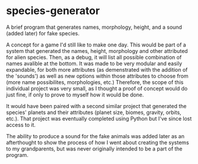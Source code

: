 # species-generator
A brief program that generates names, morphology, height, and a sound (added later) for fake species.

A concept for a game I'd still like to make one day. This would be part of a system that generated the names, height, morphology and other attributed for alien species. Then, as a debug, it will list all possible combination of names avalible at the bottom. It was made to be very modular and easily expandable, for both more attributes (as demenstrated with the addition of the 'sounds') as well as new options within those attributes to choose from (more name possibilites, morphologies, etc.) Therefore, the scope of this individual
project was very small, as I thought a proof of concept would do just fine, if only to prove to myself how it would be done.

It would have been paired with a second similar project that generated the species' planets and their attributes (planet size, biomes, gravity, orbits, etc.). That project was eventually completed using Python but I've since lost access to it.

The ability to produce a sound for the fake animals was added later as an afterthought to show the process of how I went about creating the systems to my grandparents, but
was never originally intended to be a part of the program.
